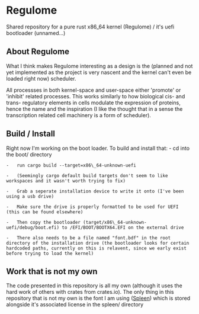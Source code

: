 # Regulome
Shared repository for a pure rust x86\_64 kernel (Regulome) / it's uefi bootloader (unnamed...)

## About Regulome
What I think makes Regulome interesting as a design is the (planned and not yet implemented as the project is very nascent and the kernel can't even be loaded right now) scheduler.

All processses in both kernel-space and user-space either 'promote' or 'inhibit' related processes. This works similarly to how biological cis- and trans- regulatory elements in cells modulate the expression of proteins, hence the name and the inspiration (I like the thought that in a sense the transcription related cell machinery is a form of scheduler).

## Build / Install
Right now I'm working on the boot loader. To build and install that:
    -   cd into the boot/ directory

    -   run cargo build --target=x86\_64-unknown-uefi
    
    -   (Seemingly cargo default build targets don't seem to like workspaces and it wasn't worth trying to fix)
    
    -   Grab a seperate installation device to write it onto (I've been using a usb drive)
    
    -   Make sure the drive is properly formatted to be used for UEFI (this can be found elsewhere)
    
    -   Then copy the bootloader (target/x86\_64-unknown-uefi/debug/boot.efi) to /EFI/BOOT/BOOTX64.EFI on the external drive
    
    -   There also needs to be a file named "font.bdf" in the root directory of the installation drive (the bootloader looks for certain hardcoded paths, currently on this is relavent, since we early exist before trying to load the kernel)

## Work that is not my own
The code presented in this repository is all my own (although it uses the hard work of others with crates from crates.io). The only thing in this repository that is not my own is the font I am using ([Spleen](https://github.com/fcambus/spleen)) which is stored alongside it's associated license in the spleen/ directory
